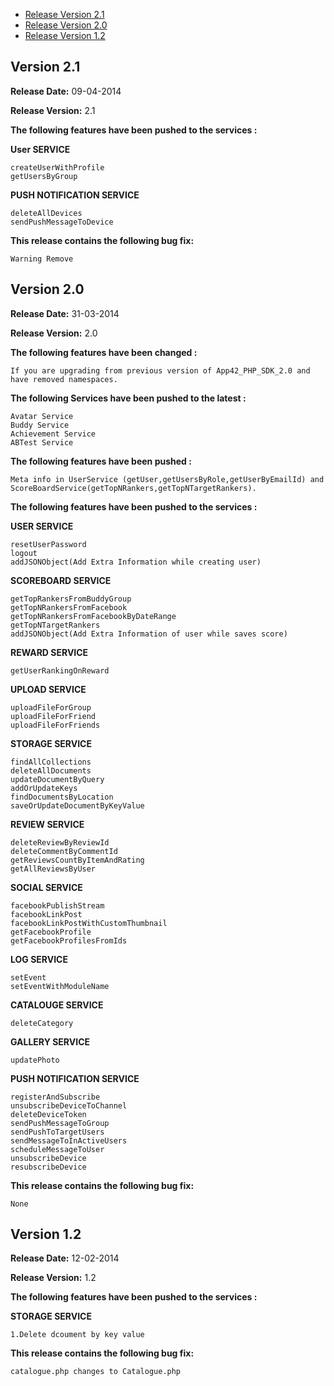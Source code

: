 * [Release Version 2.1](https://github.com/shephertz/App42_PHP_SDK/blob/master/Change%20Log.md#version-21)
* [Release Version 2.0](https://github.com/shephertz/App42_PHP_SDK/blob/master/Change%20Log.md#version-20)
* [Release Version 1.2](https://github.com/shephertz/App42_PHP_SDK/blob/master/Change%20Log.md#version-12)

## Version 2.1

**Release Date:** 09-04-2014

**Release Version:** 2.1



**The following features have been pushed to the services :**

**User SERVICE**

```
createUserWithProfile
getUsersByGroup
```

**PUSH NOTIFICATION SERVICE**

```
deleteAllDevices
sendPushMessageToDevice
```

**This release contains the following bug fix:**

```
Warning Remove 
```


## Version 2.0

**Release Date:** 31-03-2014

**Release Version:** 2.0

**The following features have been changed :**

```
If you are upgrading from previous version of App42_PHP_SDK_2.0 and have removed namespaces. 
```


**The following Services have been pushed to the latest :**

```
Avatar Service
Buddy Service
Achievement Service
ABTest Service
```

**The following features have been pushed :**

```
Meta info in UserService (getUser,getUsersByRole,getUserByEmailId) and ScoreBoardService(getTopNRankers,getTopNTargetRankers).
```

**The following features have been pushed to the services :**

**USER SERVICE**

```
resetUserPassword
logout
addJSONObject(Add Extra Information while creating user)
```
**SCOREBOARD SERVICE**

```
getTopRankersFromBuddyGroup
getTopNRankersFromFacebook
getTopNRankersFromFacebookByDateRange
getTopNTargetRankers
addJSONObject(Add Extra Information of user while saves score)
```
**REWARD SERVICE**

```
getUserRankingOnReward
```

**UPLOAD SERVICE**

```
uploadFileForGroup
uploadFileForFriend
uploadFileForFriends
```

**STORAGE SERVICE**

```
findAllCollections
deleteAllDocuments
updateDocumentByQuery
addOrUpdateKeys
findDocumentsByLocation
saveOrUpdateDocumentByKeyValue
```
**REVIEW SERVICE**

```
deleteReviewByReviewId
deleteCommentByCommentId
getReviewsCountByItemAndRating
getAllReviewsByUser
```

**SOCIAL SERVICE**

```
facebookPublishStream
facebookLinkPost
facebookLinkPostWithCustomThumbnail
getFacebookProfile
getFacebookProfilesFromIds
```

**LOG SERVICE**

```
setEvent
setEventWithModuleName
```

**CATALOUGE SERVICE**

```
deleteCategory
```

**GALLERY SERVICE**

```
updatePhoto
```

**PUSH NOTIFICATION SERVICE**

```
registerAndSubscribe
unsubscribeDeviceToChannel
deleteDeviceToken
sendPushMessageToGroup
sendPushToTargetUsers
sendMessageToInActiveUsers
scheduleMessageToUser
unsubscribeDevice
resubscribeDevice
```

**This release contains the following bug fix:**

```
None
```


## Version 1.2

**Release Date:** 12-02-2014

**Release Version:** 1.2



**The following features have been pushed to the services :**

**STORAGE SERVICE**

```
1.Delete dcoument by key value
```

**This release contains the following bug fix:**

```
catalogue.php changes to Catalogue.php
```
